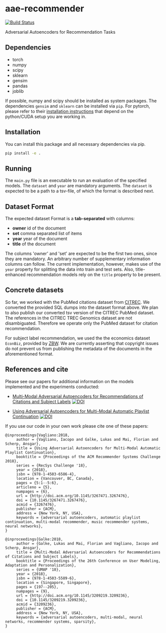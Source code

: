 # aae-recommender

[![Build Status](https://travis-ci.org/lgalke/aae-recommender.svg?branch=master)](https://travis-ci.org/lgalke/aae-recommender)



Adversarial Autoencoders for Recommendation Tasks

## Dependencies

- torch
- numpy
- scipy
- sklearn
- gensim
- pandas
- joblib

If possible, numpy and scipy should be installed as system packages.
The dependencies `gensim` and `sklearn` can be installed via `pip`.
For pytorch, please refer to their [installation
instructions](http://pytorch.org/) that depend on the python/CUDA setup you are
working in.

## Installation

You can install this package and all necessary dependencies via pip.

```sh
pip install -e .
```

## Running

The `main.py` file is an executable to run an evaluation of the specified models.
The `dataset` and `year` are mandatory arguments. The `dataset` is expected to be a path to a tsv-file,
of which the format is described next.

## Dataset Format


The expected dataset Format is a **tab-separated** with columns:

- **owner** id of the document
- **set** comma separated list of items
- **year** year of the document
- **title** of the document

The columns 'owner' and 'set' are expected to be the first two ones, since they are mandatory.
An arbitrary number of supplementary information columns can follow.
The current implementation, however, makes use of the `year` property for splitting the data into train and test sets.
Also, title-enhanced recommendation models rely on the `title` property to be present.

## Concrete datasets

So far, we worked with the PubMed citations dataset from
[CITREC](https://www.isg.uni-konstanz.de/projects/citrec/).  We converted the
provided SQL dumps into the dataset format above. We plan to also publish our
converted tsv version of the CITREC PubMed dataset.
The references in the CITREC TREC Genomics dataset are not disambiguated.
Therefore we operate only the PubMed dataset for citation recommendation.

For subject label recommendation, we used the the economics dataset `EconBiz`, provided by [ZBW](https://zbw.eu).
We are currently asserting that copyright issues do not prevent us from publishing the
metadata of the documents in the aforementioned format.

## References and cite

Please see our papers for additional information on the models implemented and the experiments conducted:

- [Multi-Modal Adversarial Autoencoders for Recommendations of Citations and Subject Labels](https://zenodo.org/record/1313577)  [![DOI](https://zenodo.org/badge/DOI/10.1145/3209219.3209236.svg)](https://doi.org/10.1145/3209219.3209236)

- [Using Adversarial Autoencoders for Multi-Modal Automatic Playlist Continuation](https://zenodo.org/record/1455214) [![DOI](https://zenodo.org/badge/DOI/10.1145/3267471.3267476.svg)](https://doi.org/10.1145/3267471.3267476)


If you use our code in your own work please cite one of these papers:

    @inproceedings{Vagliano:2018,
         author = {Vagliano, Iacopo and Galke, Lukas and Mai, Florian and Scherp, Ansgar},
         title = {Using Adversarial Autoencoders for Multi-Modal Automatic Playlist Continuation},
         booktitle = {Proceedings of the ACM Recommender Systems Challenge 2018},
         series = {RecSys Challenge '18},
         year = {2018},
         isbn = {978-1-4503-6586-4},
         location = {Vancouver, BC, Canada},
         pages = {5:1--5:6},
         articleno = {5},
         numpages = {6},
         url = {http://doi.acm.org/10.1145/3267471.3267476},
         doi = {10.1145/3267471.3267476},
         acmid = {3267476},
         publisher = {ACM},
         address = {New York, NY, USA},
         keywords = {adversarial autoencoders, automatic playlist continuation, multi-modal recommender, music recommender systems, neural networks},
    }

    @inproceedings{Galke:2018,
         author = {Galke, Lukas and Mai, Florian and Vagliano, Iacopo and Scherp, Ansgar},
         title = {Multi-Modal Adversarial Autoencoders for Recommendations of Citations and Subject Labels},
         booktitle = {Proceedings of the 26th Conference on User Modeling, Adaptation and Personalization},
         series = {UMAP '18},
         year = {2018},
         isbn = {978-1-4503-5589-6},
         location = {Singapore, Singapore},
         pages = {197--205},
         numpages = {9},
         url = {http://doi.acm.org/10.1145/3209219.3209236},
         doi = {10.1145/3209219.3209236},
         acmid = {3209236},
         publisher = {ACM},
         address = {New York, NY, USA},
         keywords = {adversarial autoencoders, multi-modal, neural networks, recommender systems, sparsity},
    }
  
